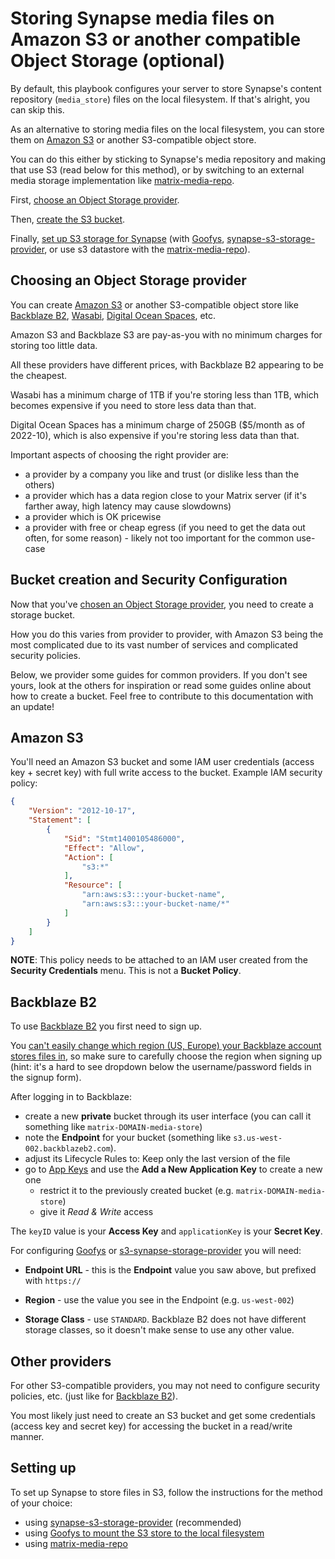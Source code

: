 # Storing Synapse media files on Amazon S3 or another compatible Object Storage (optional)

By default, this playbook configures your server to store Synapse's content repository (`media_store`) files on the local filesystem.
If that's alright, you can skip this.

As an alternative to storing media files on the local filesystem, you can store them on [Amazon S3](https://aws.amazon.com/s3/) or another S3-compatible object store.

You can do this either by sticking to Synapse's media repository and making that use S3 (read below for this method), or by switching to an external media storage implementation like [matrix-media-repo](configuring-playbook-matrix-media-repo.md).

First, [choose an Object Storage provider](#choosing-an-object-storage-provider).

Then, [create the S3 bucket](#bucket-creation-and-security-configuration).

Finally, [set up S3 storage for Synapse](#setting-up) (with [Goofys](configuring-playbook-s3-goofys.md), [synapse-s3-storage-provider](configuring-playbook-synapse-s3-storage-provider.md), or use s3 datastore with the [matrix-media-repo](https://docs.t2bot.io/matrix-media-repo/configuration/s3-datastore.html)).


## Choosing an Object Storage provider

You can create [Amazon S3](https://aws.amazon.com/s3/) or another S3-compatible object store like [Backblaze B2](https://www.backblaze.com/b2/cloud-storage.html), [Wasabi](https://wasabi.com), [Digital Ocean Spaces](https://www.digitalocean.com/products/spaces), etc.

Amazon S3 and Backblaze S3 are pay-as-you with no minimum charges for storing too little data.

All these providers have different prices, with Backblaze B2 appearing to be the cheapest.

Wasabi has a minimum charge of 1TB if you're storing less than 1TB, which becomes expensive if you need to store less data than that.

Digital Ocean Spaces has a minimum charge of 250GB ($5/month as of 2022-10), which is also expensive if you're storing less data than that.

Important aspects of choosing the right provider are:

- a provider by a company you like and trust (or dislike less than the others)
- a provider which has a data region close to your Matrix server (if it's farther away, high latency may cause slowdowns)
- a provider which is OK pricewise
- a provider with free or cheap egress (if you need to get the data out often, for some reason) - likely not too important for the common use-case


## Bucket creation and Security Configuration

Now that you've [chosen an Object Storage provider](#choosing-an-object-storage-provider), you need to create a storage bucket.

How you do this varies from provider to provider, with Amazon S3 being the most complicated due to its vast number of services and complicated security policies.

Below, we provider some guides for common providers. If you don't see yours, look at the others for inspiration or read some guides online about how to create a bucket. Feel free to contribute to this documentation with an update!

## Amazon S3

You'll need an Amazon S3 bucket and some IAM user credentials (access key + secret key) with full write access to the bucket. Example IAM security policy:

```json
{
	"Version": "2012-10-17",
	"Statement": [
		{
			"Sid": "Stmt1400105486000",
			"Effect": "Allow",
			"Action": [
				"s3:*"
			],
			"Resource": [
				"arn:aws:s3:::your-bucket-name",
				"arn:aws:s3:::your-bucket-name/*"
			]
		}
	]
}
```

**NOTE**: This policy needs to be attached to an IAM user created from the **Security Credentials** menu. This is not a **Bucket Policy**.


## Backblaze B2

To use [Backblaze B2](https://www.backblaze.com/b2/cloud-storage.html) you first need to sign up.

You [can't easily change which region (US, Europe) your Backblaze account stores files in](https://old.reddit.com/r/backblaze/comments/hi1v90/make_the_choice_for_the_b2_data_center_region/), so make sure to carefully choose the region when signing up (hint: it's a hard to see dropdown below the username/password fields in the signup form).

After logging in to Backblaze:

- create a new **private** bucket through its user interface (you can call it something like `matrix-DOMAIN-media-store`)
- note the **Endpoint** for your bucket (something like `s3.us-west-002.backblazeb2.com`).
- adjust its Lifecycle Rules to: Keep only the last version of the file
- go to [App Keys](https://secure.backblaze.com/app_keys.htm) and use the **Add a New Application Key** to create a new one
  - restrict it to the previously created bucket (e.g. `matrix-DOMAIN-media-store`)
  - give it *Read & Write* access

The `keyID` value is your **Access Key** and `applicationKey` is your **Secret Key**.

For configuring [Goofys](configuring-playbook-s3-goofys.md) or [s3-synapse-storage-provider](configuring-playbook-synapse-s3-storage-provider.md) you will need:

- **Endpoint URL** - this is the  **Endpoint** value you saw above, but prefixed with `https://`

- **Region** - use the value you see in the Endpoint (e.g. `us-west-002`)

- **Storage Class** - use `STANDARD`. Backblaze B2 does not have different storage classes, so it doesn't make sense to use any other value.


## Other providers

For other S3-compatible providers, you may not need to configure security policies, etc. (just like for [Backblaze B2](#backblaze-b2)).

You most likely just need to create an S3 bucket and get some credentials (access key and secret key) for accessing the bucket in a read/write manner.


## Setting up

To set up Synapse to store files in S3, follow the instructions for the method of your choice:

- using [synapse-s3-storage-provider](configuring-playbook-synapse-s3-storage-provider.md) (recommended)
- using [Goofys to mount the S3 store to the local filesystem](configuring-playbook-s3-goofys.md)
- using [matrix-media-repo](https://docs.t2bot.io/matrix-media-repo/configuration/s3-datastore.html)
